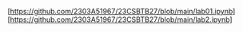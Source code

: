 [https://github.com/2303A51967/23CSBTB27/blob/main/lab01.ipynb]
[https://github.com/2303A51967/23CSBTB27/blob/main/lab2.ipynb]
